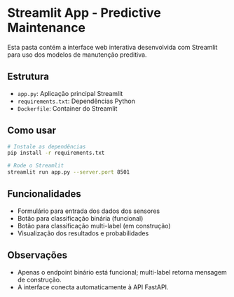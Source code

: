 # Streamlit App - Predictive Maintenance

Esta pasta contém a interface web interativa desenvolvida com Streamlit para uso dos modelos de manutenção preditiva.

## Estrutura
- `app.py`: Aplicação principal Streamlit
- `requirements.txt`: Dependências Python
- `Dockerfile`: Container do Streamlit

## Como usar

```bash
# Instale as dependências
pip install -r requirements.txt

# Rode o Streamlit
streamlit run app.py --server.port 8501
```

## Funcionalidades
- Formulário para entrada dos dados dos sensores
- Botão para classificação binária (funcional)
- Botão para classificação multi-label (em construção)
- Visualização dos resultados e probabilidades

## Observações
- Apenas o endpoint binário está funcional; multi-label retorna mensagem de construção.
- A interface conecta automaticamente à API FastAPI.
